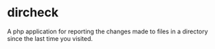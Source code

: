 # dircheck
A php application for reporting the changes made to files in a directory since the last time you visited.
